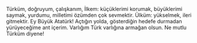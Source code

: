 Türküm, doğruyum, çalışkanım,
İlkem: küçüklerimi korumak, büyüklerimi saymak, yurdumu, milletimi özümden çok sevmektir.
Ülküm: yükselmek, ileri gitmektir.
Ey Büyük Atatürk!
Açtığın yolda, gösterdiğin hedefe durmadan yürüyeceğime ant içerim.
Varlığım Türk varlığına armağan olsun.
Ne mutlu Türküm diyene!
